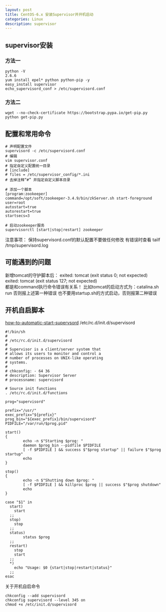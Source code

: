 ```yaml
---
layout: post
title: CentOS-6.x 安装Supervisor并开机启动
categories: Linux
description: supervisor
---
```


## supervisor安装
### 方法一
```shell
python -V
2.6.6
yum install epel* python python-pip -y
easy_install supervisor
echo_supervisord_conf > /etc/supervisord.conf
```

### 方法二
```shell
wget --no-check-certificate https://bootstrap.pypa.io/get-pip.py
python get-pip.py
```

## 配置和常用命令
```shell
# 声明配置文件
supervisord -c /etc/supervisord.conf
# 编辑
vim supervisor.conf
# 指定自定义配置统一目录
# [include]
# files = /etc/supervisor_config/*.ini
# 去掉注释“#” 并指定自定义脚本目录

# 添加一个脚本
[program:zookeeper]
command=/opt/soft/zookeeper-3.4.9/bin/zkServer.sh start-foreground
user=root
autostart=true
autorestart=true
startsecs=3

# 启动zookeeper服务
supervisorctl [start|stop|restart] zookeeper
```

注意事项：
保持supervisord.conf的默认配置不要做任何修改
有错误时查看
tailf /tmp/supervisord.log


## 可能遇到的问题
新增tomcat的守护脚本后：
exited: tomcat (exit status 0; not expected)
exited: tomcat (exit status 127; not expected)     
都是和command执行命令错误有关系！
比如tomcat的启动方式为：catalina.sh run 否则报上述第一种错误
也不要用startup.sh的方式启动，否则报第二种错误

## 开机自启脚本

[how-to-automatic-start-supervsord](http://serverfault.com/questions/96499/how-to-automatically-start-supervisord-on-linux-ubuntu)
/etc/rc.d/init.d/supervisord
```shell
#!/bin/sh
#
# /etc/rc.d/init.d/supervisord
#
# Supervisor is a client/server system that
# allows its users to monitor and control a
# number of processes on UNIX-like operating
# systems.
#
# chkconfig: - 64 36
# description: Supervisor Server
# processname: supervisord

# Source init functions
. /etc/rc.d/init.d/functions

prog="supervisord"

prefix="/usr/"
exec_prefix="${prefix}"
prog_bin="${exec_prefix}/bin/supervisord"
PIDFILE="/var/run/$prog.pid"

start()
{
        echo -n $"Starting $prog: "
        daemon $prog_bin --pidfile $PIDFILE
        [ -f $PIDFILE ] && success $"$prog startup" || failure $"$prog startup"
        echo
}

stop()
{
        echo -n $"Shutting down $prog: "
        [ -f $PIDFILE ] && killproc $prog || success $"$prog shutdown"
        echo
}

case "$1" in
  start)
    start
  ;;
  stop)
    stop
  ;;
  status)
        status $prog
  ;;
  restart)
    stop
    start
  ;;
  *)
    echo "Usage: $0 {start|stop|restart|status}"
  ;;
esac
```
关于开机自启命令
```shell
chkconfig --add supervisord
chkconfig supervisord --level 345 on
chmod +x /etc/init.d/supervisord
```
